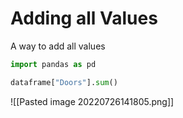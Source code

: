 # Adding all Values 
A way to add all values
```python
import pandas as pd

dataframe["Doors"].sum()
```

![[Pasted image 20220726141805.png]]

